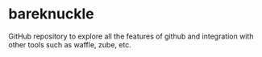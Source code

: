 # bareknuckle
GitHub repository to explore all the features of github and integration with other tools such as waffle, zube, etc.


